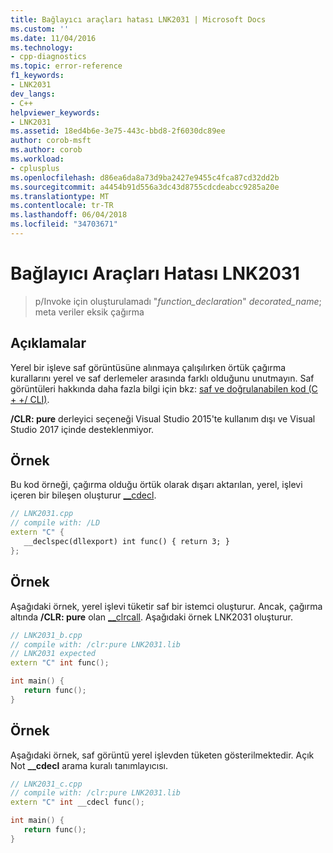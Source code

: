 ```yaml
---
title: Bağlayıcı araçları hatası LNK2031 | Microsoft Docs
ms.custom: ''
ms.date: 11/04/2016
ms.technology:
- cpp-diagnostics
ms.topic: error-reference
f1_keywords:
- LNK2031
dev_langs:
- C++
helpviewer_keywords:
- LNK2031
ms.assetid: 18ed4b6e-3e75-443c-bbd8-2f6030dc89ee
author: corob-msft
ms.author: corob
ms.workload:
- cplusplus
ms.openlocfilehash: d86ea6da8a73d9ba2427e9455c4fca87cd32dd2b
ms.sourcegitcommit: a4454b91d556a3dc43d8755cdcdeabcc9285a20e
ms.translationtype: MT
ms.contentlocale: tr-TR
ms.lasthandoff: 06/04/2018
ms.locfileid: "34703671"
---
```

# <a name="linker-tools-error-lnk2031"></a>Bağlayıcı Araçları Hatası LNK2031

> p/Invoke için oluşturulamadı "*function_declaration*" *decorated_name*; meta veriler eksik çağırma

## <a name="remarks"></a>Açıklamalar

Yerel bir işleve saf görüntüsüne alınmaya çalışılırken örtük çağırma kurallarını yerel ve saf derlemeler arasında farklı olduğunu unutmayın. Saf görüntüleri hakkında daha fazla bilgi için bkz: [saf ve doğrulanabilen kod (C + +/ CLI)](../../dotnet/pure-and-verifiable-code-cpp-cli.md).

**/CLR: pure** derleyici seçeneği Visual Studio 2015'te kullanım dışı ve Visual Studio 2017 içinde desteklenmiyor.

## <a name="example"></a>Örnek

Bu kod örneği, çağırma olduğu örtük olarak dışarı aktarılan, yerel, işlevi içeren bir bileşen oluşturur [__cdecl](../../cpp/cdecl.md).

```cpp
// LNK2031.cpp
// compile with: /LD
extern "C" {
   __declspec(dllexport) int func() { return 3; }
};
```

## <a name="example"></a>Örnek

Aşağıdaki örnek, yerel işlevi tüketir saf bir istemci oluşturur. Ancak, çağırma altında **/CLR: pure** olan [__clrcall](../../cpp/clrcall.md). Aşağıdaki örnek LNK2031 oluşturur.

```cpp
// LNK2031_b.cpp
// compile with: /clr:pure LNK2031.lib
// LNK2031 expected
extern "C" int func();

int main() {
   return func();
}
```

## <a name="example"></a>Örnek

Aşağıdaki örnek, saf görüntü yerel işlevden tüketen gösterilmektedir. Açık Not **__cdecl** arama kuralı tanımlayıcısı.

```cpp
// LNK2031_c.cpp
// compile with: /clr:pure LNK2031.lib
extern "C" int __cdecl func();

int main() {
   return func();
}
```